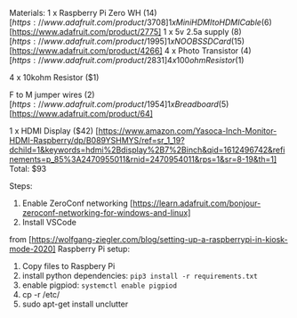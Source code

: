 Materials:
1 x Raspberry Pi Zero WH ($14) [https://www.adafruit.com/product/3708]
1 x Mini HDMI to HDMI Cable ($6) [https://www.adafruit.com/product/2775]
1 x 5v 2.5a supply ($8) [https://www.adafruit.com/product/1995]
1 x NOOBS SD Card ($15) [https://www.adafruit.com/product/4266]
4 x Photo Transistor ($4) [https://www.adafruit.com/product/2831]
4 x 100ohm Resistor ($1)

4 x 10kohm Resistor ($1)

F to M jumper wires ($2) [https://www.adafruit.com/product/1954]
1 x Breadboard ($5) [https://www.adafruit.com/product/64]

1 x HDMI Display ($42) [https://www.amazon.com/Yasoca-Inch-Monitor-HDMI-Raspberry/dp/B089YSHMYS/ref=sr_1_19?dchild=1&keywords=hdmi%2Bdisplay%2B7%2Binch&qid=1612496742&refinements=p_85%3A2470955011&rnid=2470954011&rps=1&sr=8-19&th=1]
Total: $93

Steps:
1. Enable ZeroConf networking [https://learn.adafruit.com/bonjour-zeroconf-networking-for-windows-and-linux]
2. Install VSCode 

from [https://wolfgang-ziegler.com/blog/setting-up-a-raspberrypi-in-kiosk-mode-2020]
Raspberry Pi setup:
1. Copy files to Raspbery Pi
1. install python dependencies: `pip3 install -r requirements.txt`
1. enable pigpiod: `systemctl enable pigpiod`
1. cp -r /etc/
1. sudo apt-get install unclutter
